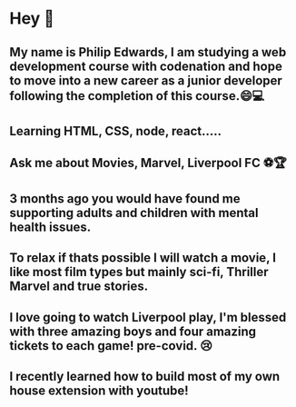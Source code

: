 
# Hey :wave:


## My name is Philip Edwards, I am studying a web development course with codenation and hope to move into a new career as a junior developer following the completion of this course.:smile::computer: 

## Learning HTML, CSS, node, react.....

## Ask me about Movies, Marvel, Liverpool FC :soccer::trophy:

## 3 months ago you would have found me supporting adults and children with mental health issues.

## To relax if thats possible I will watch a movie, I like most film types but mainly sci-fi, Thriller Marvel and true stories.

## I love going to watch Liverpool play, I'm blessed with three amazing boys and four amazing tickets to each game! pre-covid. :cry:

## I recently learned how to build most of my own house extension with youtube!

